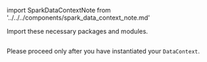 import SparkDataContextNote from '../../../components/spark_data_context_note.md'

Import these necessary packages and modules.

```python file=../../../../../../tests/integration/docusaurus/connecting_to_your_data/cloud/s3/spark/inferred_and_runtime_yaml_example.py#L3-L6
```

<SparkDataContextNote />

Please proceed only after you have instantiated your `DataContext`.